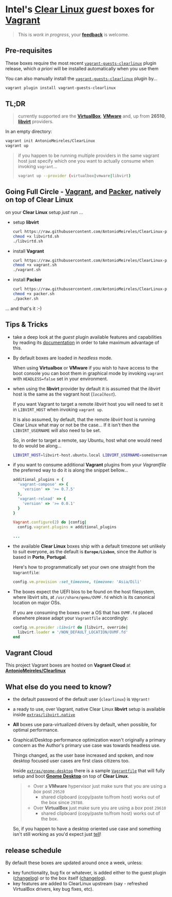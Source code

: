 # Intel's [Clear Linux](https://clearlinux.org) _guest_ boxes for [Vagrant](http://www.vagrantup.com/)

> This is *work in progress*, your
> **[feedback](https://github.com/AntonioMeireles/ClearLinux-packer/issues)**
> is welcome.

## Pre-requisites

These boxes require the most recent
[`vagrant-guests-clearlinux`](https://github.com/AntonioMeireles/vagrant-guests-clearlinux) plugin release, which *a priori* will be installed automatically when you use them

You can also manually install the [`vagrant-guests-clearlinux`](https://github.com/AntonioMeireles/vagrant-guests-clearlinux) plugin by...

```bash
vagrant plugin install vagrant-guests-clearlinux
```

## TL;DR

> currently supported are the **[VirtualBox](https://www.vagrantup.com/docs/virtualbox/)**,
> **[VMware](https://www.vagrantup.com/docs/vmware/)** and, up from **26510**,
> **[libvirt](https://github.com/vagrant-libvirt/vagrant-libvirt)** providers.

In an empty directory:

```bash
vagrant init AntonioMeireles/ClearLinux
vagrant up
```

> if you happen to be running multiple providers in the same vagrant host just specify which
> one you want to actually consume when invoking `vagrant`...
>
> ```bash
> vagrant up --provider (virtualbox|vmware|libvirt)
> ```

## Going Full Circle - [Vagrant](http://www.vagrantup.com/), and [Packer](https://www.packer.io), natively on top of Clear Linux

on your **Clear Linux** setup _just_ run ...

- setup **libvirt**

  ```bash
  curl https://raw.githubusercontent.com/AntonioMeireles/ClearLinux-packer/master/extras/clearlinux/setup/libvirtd.sh
  chmod +x libvirtd.sh
  ./libvirtd.sh
  ```

- install **Vagrant**

  ```bash
  curl https://raw.githubusercontent.com/AntonioMeireles/ClearLinux-packer/master/extras/clearlinux/setup/vagrant.sh
  chmod +x vagrant.sh
  ./vagrant.sh
  ```

- install **Packer**

  ```bash
  curl https://raw.githubusercontent.com/AntonioMeireles/ClearLinux-packer/master/extras/clearlinux/setup/packer.sh
  chmod +x packer.sh
  ./packer.sh
  ```

... and that's it :-)

## Tips & Tricks

- take a deep look at the *guest* plugin available features and capabilities by reading its
  [documentation](https://github.com/AntonioMeireles/vagrant-guests-clearlinux/blob/master/README.md)
  in order to take maximum advantage of this.

- By default boxes are loaded in _headless_ mode.

  When using **Virtualbox** or **VMware** if you wish to have access to the boot console you can boot them
  in graphical mode by invoking `vagrant` with `HEADLESS=false` set in your environment.
- when using the **libvirt** provider by default it is assumed that the *libvirt* host is the same as
  the vagrant host (*`localhost`*).

  If you want Vagrant to target a remote *libvirt* host you will need to set it in `LIBVIRT_HOST`
  when invoking `vagrant up`.

  It is also assumed, by default, that the remote *libvirt* host is running Clear Linux what may or
  not be the case... If it isn't then the `LIBVIRT_USERNAME` will also need to be set.

  So, in order to target a remote, say Ubuntu, host what one would need to do would be along...

  ```bash
  LIBVIRT_HOST=libvirt-host.ubuntu.local LIBVIRT_USERNAME=someUsername vagrant up --provider=libvirt
  ```

- if you want to consume additional **Vagrant** plugins from your *Vagrantfile* the preferred way to
   do it is along the snippet bellow...

  ```ruby
  additional_plugins = {
    'vagrant-compose' => {
      'version' => '>= 0.7.5'
    },
    'vagrant-reload' => {
      'version' => '>= 0.0.1'
    }
  }

  Vagrant.configure(2) do |config|
    config.vagrant.plugins = additional_plugins

  ...
  ```

- the available **Clear Linux** boxes ship with a default timezone set unlikely to suit everyone,
  as the default is **`Europe/Lisbon`**, since the Author is based in **Porto**, **Portugal**.

  Here's how to programmatically set your own one straight from the `Vagrantfile`:

  ```ruby
  config.vm.provision :set_timezone, timezone: 'Asia/Dili'
  ```

- The boxes expect the UEFI bios to be found on the host filesystem, where libvirt sits, at
  `/usr/share/qemu/OVMF.fd` which is its canonical location on major OSs.

  If you are consuming the boxes over a OS that has `OVMF.fd` placed elsewhere please adapt your
  `Vagrantfile` accordingly:

  ```ruby
  config.vm.provider :libvirt do |libvirt, override|
    libvirt.loader = '/NON_DEFAULT_LOCATION/OVMF.fd'
  end
  ```

## Vagrant Cloud

This project Vagrant boxes are hosted on **Vagrant Cloud** at
**[AntonioMeireles/Clearlinux](https://app.vagrantup.com/AntonioMeireles/boxes/ClearLinux)**

## What else do you need to know?

- the default password of the default user (`clearlinux`) is `V@grant!`
- a ready to use, over Vagrant, native Clear Linux **libvirt** setup is available inside
  [`extras/libvirt.native`](./extras/libvirt.native/)
- **All** boxes use para-virtualized drivers by default, when possible, for optimal performance.
- Graphical/Desktop performance optimization wasn't originally a primary concern as the Author's
  primary use case was towards headless use.

  Things changed, as the user base increased and spoken, and now desktop focused user cases are
  first class citizens too.

  Inside [`extras/gnome-desktop`](./extras/gnome-desktop/) there is a sample
  [`Vagrantfile`](./extras/gnome-desktop/Vagrantfile) that will fully setup and boot
  **[Gnome Desktop](https://www.gnome.org)** on top of **Clear Linux**.
  > - Over a **VMware** hypervisor just make sure that you are using a *box* post `29520`
  >   - shared clipboard (copy/paste to/from host) works out of the box since `29780`.
  > - Over **VirtualBox** just make sure you are using a *box* post `29610`
  >   - shared clipboard (copy/paste to/from host) works out of the box.

  So, if you happen to have a desktop oriented use case and something isn't still working as you'd
  expect just [tell](https://github.com/AntonioMeireles/ClearLinux-packer/issues)!

## release schedule

By default these boxes are updated around once a week, unless:

- key functionality, bug fix or whatever, is added either to the guest plugin
  ([changelog](https://github.com/AntonioMeireles/vagrant-guests-clearlinux/commits/master)) or to
  the box itself ([changelog](https://github.com/AntonioMeireles/ClearLinux-packer/commits/master)).
- key features are added to ClearLinux upstream (say - refreshed VirtualBox drivers, key bug fixes, etc).
